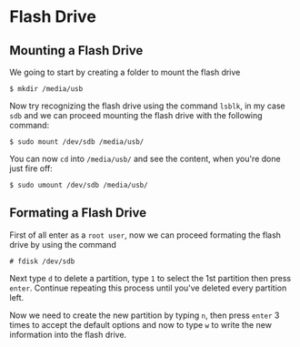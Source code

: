 # Flash Drive

## Mounting a Flash Drive

We going to start by creating a folder to mount the flash drive

    $ mkdir /media/usb

Now try recognizing the flash drive using the command `lsblk`, in my case `sdb` and we can proceed
mounting the flash drive with the following command:

    $ sudo mount /dev/sdb /media/usb/
    
You can now `cd` into `/media/usb/` and see the content, when you're done just fire off:

    $ sudo umount /dev/sdb /media/usb/

## Formating a Flash Drive

First of all enter as a `root user`, now we can proceed formating the flash drive by using the command

    # fdisk /dev/sdb
  
Next type `d` to delete a partition, type `1` to select the 1st partition then press `enter`. Continue repeating this
process until you've deleted every partition left.


Now we need to create the new partition by typing `n`, then press `enter` 3 times to accept the default options and
now to type `w` to write the new information into the flash drive.

